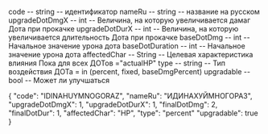 сode -- string -- идентификатор
nameRu -- string -- название на русском
upgradeDotDmgX -- int -- Величина, на которую увеличивается дамаг Дота при прокачке
upgradeDotDurX -- int -- Величина, на которую увеличивается длительность Дота при прокачке
baseDotDmg -- int -- Начальное значение урона дота
baseDotDuration -- int -- Начальное значение урона дота
affectedChar -- String -- Целевая характеристика влияния Пока для всех ДОТов ="actualHP"
type -- string -- Тип воздействия ДОТа = in (percent, fixed, baseDmgPercent)
upgradable -- bool -- Может ли улучшаться

{
"code": "IDINAHUYMNOGORAZ",
"nameRu": "ИДИНАХУЙМНОГОРАЗ",
"upgradeDotDmgX": 1,
"upgradeDotDurX": 1,
"finalDotDmg": 2,
"finalDotDur": 1,
"affectedChar": "HP",
"type": "percent"
"upgradable": true
}
